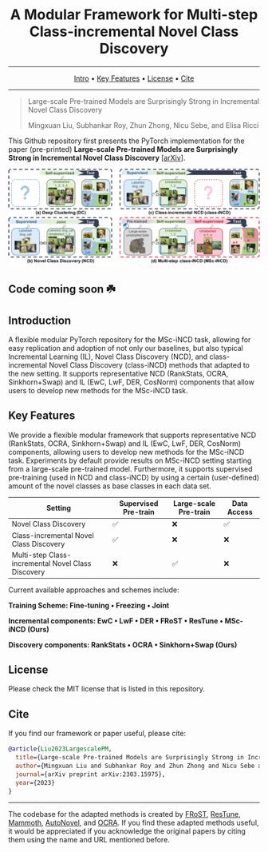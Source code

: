 <div align="center">

# A Modular Framework for Multi-step Class-incremental Novel Class Discovery

---

<p align="center">
  <a href="#introduction">Intro</a> •
  <a href="#key-features">Key Features</a> •
  <a href="#license">License</a> •
  <a href="#cite">Cite</a>
</p>
</div>

---

> Large-scale Pre-trained Models are Surprisingly Strong in Incremental Novel Class Discovery
>
> Mingxuan Liu, Subhankar Roy, Zhun Zhong, Nicu Sebe, and Elisa Ricci
>
> 

This Github repository first presents the PyTorch implementation for the paper (pre-printed) **Large-scale Pre-trained Models are Surprisingly Strong in Incremental Novel Class Discovery** [[arXiv](https://arxiv.org/abs/2303.15975)].

![](figures/setting_h.jpg)

## Code coming soon ☘️

## Introduction
A flexible modular PyTorch repository for the MSc-iNCD task, allowing for easy replication and adoption of not only our baselines,
but also typical Incremental Learning (IL), Novel Class Discovery (NCD), and class-incremental Novel Class Discovery (class-iNCD) methods that adapted to the new setting. 
It supports representative NCD (RankStats, OCRA, Sinkhorn+Swap) and IL (EwC, LwF, DER, CosNorm) 
components that allow users to develop new methods for the MSc-iNCD task.


## Key Features
We provide a flexible modular framework that supports representative NCD (RankStats, OCRA, Sinkhorn+Swap) and IL (EwC, LwF, DER, CosNorm) 
components, allowing users to develop new methods for the MSc-iNCD task. Experiments by default provide results on MSc-iNCD setting starting from a large-scale pre-trained model.
Furthermore, it supports supervised pre-training (used in NCD and class-iNCD) by using a certain (user-defined) amount of the novel classes as base classes in each data set.

| Setting | Supervised Pre-train | Large-scale Pre-train | Data Access |
| -----   | ------------------------- | ------------------------ | ------------ |
| Novel Class Discovery| &#9989; | &#10060; | &#9989; |
| Class-incremental Novel Class Discovery| &#9989; | &#10060; | &#10060; |
| Multi-step Class-incremental Novel Class Discovery | &#10060; | &#9989; | &#10060; |

Current available approaches and schemes include:
<div align="Left">
<p align="Left"><b>
  Training Scheme: Fine-tuning • Freezing • Joint

  Incremental components: EwC • LwF • DER • FRoST • ResTune • MSc-iNCD (Ours)

  Discovery components: RankStats • OCRA • Sinkhorn+Swap (Ours)
</b></p>
</div>


## License
Please check the MIT license that is listed in this repository.

## Cite
If you find our framework or paper useful, please cite:

```bibtex
@article{Liu2023LargescalePM,
  title={Large-scale Pre-trained Models are Surprisingly Strong in Incremental Novel Class Discovery},
  author={Mingxuan Liu and Subhankar Roy and Zhun Zhong and Nicu Sebe and Elisa Ricci},
  journal={arXiv preprint arXiv:2303.15975},
  year={2023}
}
```
---
The codebase for the adapted methods is created by [FRoST](https://github.com/OatmealLiu/class-iNCD), 
[ResTune](https://github.com/liuyudut/ResTune), [Mammoth](https://github.com/aimagelab/mammoth),
[AutoNovel](https://github.com/k-han/AutoNovel), and [OCRA](https://github.com/snap-stanford/orca). If you find these 
adapted methods useful, it would be appreciated if you acknowledge the original papers by citing them using the name and 
URL mentioned before.



